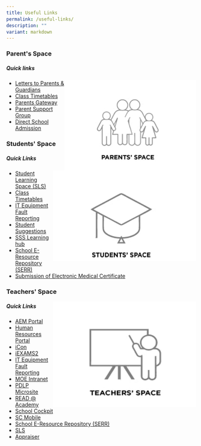 ```yaml
---
title: Useful Links
permalink: /useful-links/
description: ""
variant: markdown
---
```

### Parent's Space

##### Quick links

<img src="/images/parentspace.jpg" style="width:350px;height:240px;margin-;eft:15px;" align="right">

* [Letters to Parents &amp; Guardians](/parents-and-students/letters-to-parent-and-guardians/)
* [Class Timetables](/parents-and-students/class-timetable/)
* [Parents Gateway](/parents-and-students/general-matters/parents-gateway)
* [Parent Support Group](/parents-and-students/psg/)
* [Direct School Admission](/distinctive-programmes/dsa/)

### Students' Space
##### Quick Links

<img src="/images/studentspace.jpg" style="width:380px;height:240px;margin-;eft:15px;" align="right">

* [Student Learning Space (SLS)](https://vle.learning.moe.edu.sg/login)
* [Class Timetables](/parents-and-students/class-timetable/)
* [IT Equipment Fault Reporting](https://docs.google.com/forms/d/e/1FAIpQLSeNMslSj0kgaeuZ3ITuv6EAA0gsNm2pcd-H94_4696En6bzSw/viewform?c=0&amp;w=1)
* [Student Suggestions](https://docs.google.com/forms/d/e/1FAIpQLSeAUmz9yyxTnQvAZvlFYSvnixQ_L33g87P8yyb9n4wgSfJfpg/viewform)
* [SSS Learning hub](/parents-and-students/general-matters/school-library)
* [School E-Resource Repository (SERR)](/parents-and-students/general-matters/school-eresource)
* [Submission of Electronic Medical Certificate](/parents-and-students/general-matters/submission-of-electronic-medical-cert)

### Teachers' Space

<img src="/images/teacherspace.jpg" style="width:380px;height:280px;margin-;left:15px;" align="right">

##### Quick Links
* [AEM Portal](https://aem.moe.gov.sg/)
* [Human Resources Portal](https://www.hrp.gov.sg/hrp/#/)
* [iCon](https://icon.moe.edu.sg)
* [iEXAMS2](https://iexams.seab.gov.sg/sso/login)
* [IT Equipment Fault Reporting](https://docs.google.com/forms/d/e/1FAIpQLSeNMslSj0kgaeuZ3ITuv6EAA0gsNm2pcd-H94_4696En6bzSw/viewform?c=0&amp;w=1)
* [MOE Intranet](https://intranet.moe.gov.sg/)
* [PDLP Microsite](https://sites.google.com/moe.edu.sg/ssspdlp)
* [READ @ Academy](https://readacademy.moe.edu.sg/cgi-bin/spydus.exe/MSGTRN/WPAC/HOME)
* [School Cockpit](https://schoolcockpit.moe.gov.sg/CP/scapp/security)
* [SC Mobile](https://scmobile.moe.edu.sg/login)
* [School E-Resource Repository (SERR)](/parents-and-students/general-matters/school-eresource)
* [SLS](https://vle.learning.moe.edu.sg)
* [Appraiser](https://go.gov.sg/appraiser)